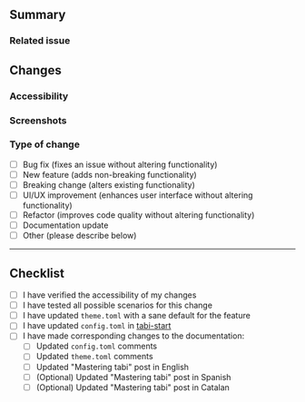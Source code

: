 <!--
  Thank you for contributing to tabi!

  This template is designed to guide you through the pull request process.
  Please fill out the sections below as applicable.

  Don't worry if your PR is not complete or you're unsure about something;
  feel free to submit it and ask for feedback. We appreciate all contributions, big or small!

  Feel free to remove any section or checklist item that does not apply to your changes.
  If it's a quick fix (for example, fixing a typo), a Summary is enough.
-->

## Summary

<!-- Please provide a brief description of the changes made in this PR -->

### Related issue

<!-- Mention any relevant issues like #123 -->

## Changes

<!-- Please provide some more detail regarding the changes.
Add any additional information, configuration, or data that might be necessary for the review -->

### Accessibility

<!-- Have you taken steps to make your changes accessible? This could include:
- Semantic HTML
- ARIA attributes
- Keyboard navigation
- Voiceover or screen reader compatibility
- Colour contrast
Please elaborate on the actions taken.
If you need help, please ask! -->

### Screenshots

<!-- If applicable, add screenshots to help explain the changes made. Consider if a before/after is helpful -->

### Type of change

<!-- Mark the relevant option with an `x` like so: `[x]` (no spaces) -->

- [ ] Bug fix (fixes an issue without altering functionality)
- [ ] New feature (adds non-breaking functionality)
- [ ] Breaking change (alters existing functionality)
- [ ] UI/UX improvement (enhances user interface without altering functionality)
- [ ] Refactor (improves code quality without altering functionality)
- [ ] Documentation update
- [ ] Other (please describe below)

---

## Checklist

- [ ] I have verified the accessibility of my changes
- [ ] I have tested all possible scenarios for this change
- [ ] I have updated `theme.toml` with a sane default for the feature
- [ ] I have updated `config.toml` in [tabi-start](https://github.com/welpo/tabi-start)
- [ ] I have made corresponding changes to the documentation:
  - [ ] Updated `config.toml` comments
  - [ ] Updated `theme.toml` comments
  - [ ] Updated "Mastering tabi" post in English
  - [ ] (Optional) Updated "Mastering tabi" post in Spanish
  - [ ] (Optional) Updated "Mastering tabi" post in Catalan
